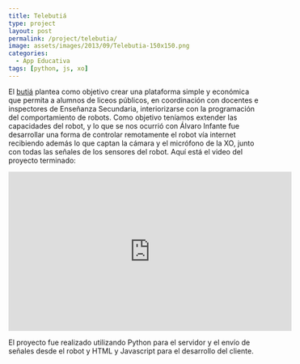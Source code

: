 ```yaml
---
title: Telebutiá
type: project
layout: post
permalink: /project/telebutia/
image: assets/images/2013/09/Telebutia-150x150.png
categories:
  - App Educativa
tags: [python, js, xo]
---
```

El [butiá](http://www.fing.edu.uy/inco/proyectos/butia/proyecto) plantea como objetivo crear una plataforma simple y económica que permita a alumnos de liceos públicos, en coordinación con docentes e inspectores de Enseñanza Secundaria, interiorizarse con la programación del comportamiento de robots. Como objetivo teníamos extender las capacidades del robot, y lo que se nos ocurrió con Álvaro Infante fue desarrollar una forma de controlar remotamente el robot vía internet recibiendo además lo que captan la cámara y el micrófono de la XO, junto con todas las señales de los sensores del robot. Aquí está el video del proyecto terminado:

<iframe width="560" height="315" src="https://www.youtube.com/embed/A81s9oVukj8" frameborder="0" allow="accelerometer; autoplay; encrypted-media; gyroscope; picture-in-picture" allowfullscreen></iframe>

El proyecto fue realizado utilizando Python para el servidor y el envío de señales desde el robot y HTML y Javascript para el desarrollo del cliente.